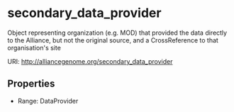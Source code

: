 # secondary_data_provider

Object representing organization (e.g. MOD) that provided the data directly to the Alliance, but not the original source, and a CrossReference to that organisation's site

URI: http://alliancegenome.org/secondary_data_provider



<!-- no inheritance hierarchy -->


## Properties

 * Range: DataProvider


